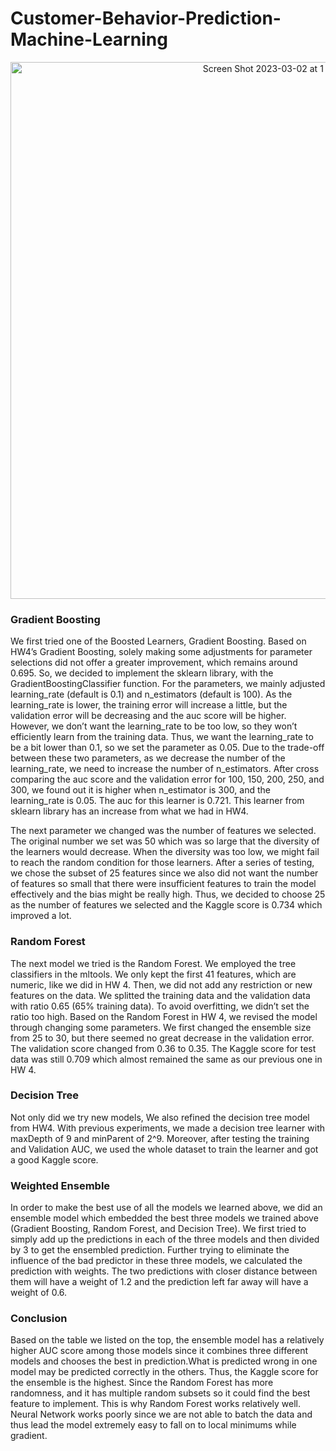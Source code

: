# Customer-Behavior-Prediction-Machine-Learning
<p align="center">
<img width="859" alt="Screen Shot 2023-03-02 at 1 03 14 AM" src="https://user-images.githubusercontent.com/61670089/222344573-10023848-f43c-47db-b150-7daceabc1c8f.png">
</p>

### Gradient Boosting
We first tried one of the Boosted Learners, Gradient Boosting. Based on HW4’s Gradient Boosting, solely making some adjustments for parameter selections did not offer a greater improvement, which remains around 0.695. So, we decided to implement the sklearn library, with the GradientBoostingClassifier function. For the parameters, we mainly adjusted learning_rate (default is 0.1) and n_estimators (default is 100). As the learning_rate is lower, the
training error will increase a little, but the validation error will be decreasing and the auc score will be higher. However, we don’t want the learning_rate to be too low, so they won’t efficiently learn from the training data. Thus, we want the learning_rate to be a bit lower than 0.1, so we set the parameter as 0.05. Due to the trade-off between these two parameters, as we decrease the number of the learning_rate, we need to increase the number of n_estimators. After cross comparing the auc score and the validation error for 100, 150, 200, 250, and 300, we found out it is higher when n_estimator is 300, and the learning_rate is 0.05. The auc for this learner is 0.721. This learner from sklearn library has an increase from what we had in HW4.

The next parameter we changed was the number of features we selected. The original number we set was 50 which was so large that the diversity of the learners would decrease. When the diversity was too low, we might fail to reach the random condition for those learners. After a series of testing, we chose the subset of 25 features since we also did not want the number of features so small that there were insufficient features to train the model effectively and the bias might be really high. Thus, we decided to choose 25 as the number of features we selected and the Kaggle score is 0.734 which improved a lot.

### Random Forest
The next model we tried is the Random Forest. We employed the tree classifiers in the
mltools. We only kept the first 41 features, which are numeric, like we did in HW 4. Then, we did not add any restriction or new features on the data. We splitted the training data and the validation data with ratio 0.65 (65% training data). To avoid overfitting, we didn’t set the ratio too high. Based on the Random Forest in HW 4, we revised the model through changing some parameters. We first changed the ensemble size from 25 to 30, but there seemed no great decrease in the validation error. The validation score changed from 0.36 to 0.35. The Kaggle score for test data was still 0.709 which almost remained the same as our previous one in HW 4.

### Decision Tree
Not only did we try new models, We also refined the decision tree model from HW4. With previous experiments, we made a decision tree learner with maxDepth of 9 and minParent of 2^9. Moreover, after testing the training and Validation AUC, we used the whole dataset to train the learner and got a good Kaggle score.

### Weighted Ensemble
In order to make the best use of all the models we learned above, we did an ensemble model which embedded the best three models we trained above (Gradient Boosting, Random Forest, and Decision Tree). We first tried to simply add up the predictions in each of the three models and then divided by 3 to get the ensembled prediction. Further trying to eliminate the influence of the bad predictor in these three models, we calculated the prediction with weights. The two predictions with closer distance between them will have a weight of 1.2 and the prediction left far away will have a weight of 0.6.

### Conclusion
Based on the table we listed on the top, the ensemble model has a relatively higher AUC score among those models since it combines three different models and chooses the best in prediction.What is predicted wrong in one model may be predicted correctly in the others. Thus, the Kaggle score for the ensemble is the highest.
Since the Random Forest has more randomness, and it has multiple random subsets so it could find the best feature to implement. This is why Random Forest works relatively well.
Neural Network works poorly since we are not able to batch the data and thus lead the model extremely easy to fall on to local minimums while gradient.

